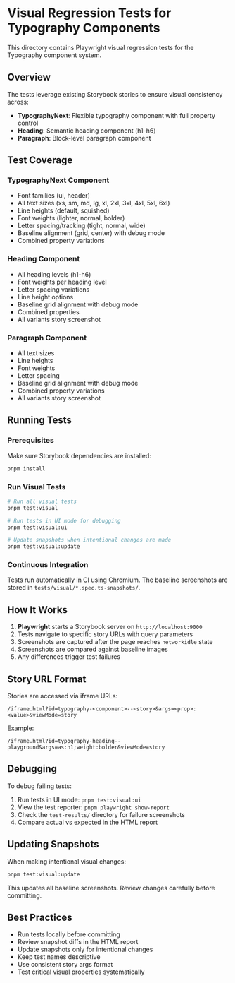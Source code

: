 # Visual Regression Tests for Typography Components

This directory contains Playwright visual regression tests for the Typography component system.

## Overview

The tests leverage existing Storybook stories to ensure visual consistency across:

* **TypographyNext**: Flexible typography component with full property control
* **Heading**: Semantic heading component (h1-h6)
* **Paragraph**: Block-level paragraph component

## Test Coverage

### TypographyNext Component
- Font families (ui, header)
- All text sizes (xs, sm, md, lg, xl, 2xl, 3xl, 4xl, 5xl, 6xl)
- Line heights (default, squished)
- Font weights (lighter, normal, bolder)
- Letter spacing/tracking (tight, normal, wide)
- Baseline alignment (grid, center) with debug mode
- Combined property variations

### Heading Component
- All heading levels (h1-h6)
- Font weights per heading level
- Letter spacing variations
- Line height options
- Baseline grid alignment with debug mode
- Combined properties
- All variants story screenshot

### Paragraph Component
- All text sizes
- Line heights
- Font weights
- Letter spacing
- Baseline grid alignment with debug mode
- Combined property variations
- All variants story screenshot

## Running Tests

### Prerequisites

Make sure Storybook dependencies are installed:

```bash
pnpm install
```

### Run Visual Tests

```bash
# Run all visual tests
pnpm test:visual

# Run tests in UI mode for debugging
pnpm test:visual:ui

# Update snapshots when intentional changes are made
pnpm test:visual:update
```

### Continuous Integration

Tests run automatically in CI using Chromium. The baseline screenshots are stored in `tests/visual/*.spec.ts-snapshots/`.

## How It Works

1. **Playwright** starts a Storybook server on `http://localhost:9000`
2. Tests navigate to specific story URLs with query parameters
3. Screenshots are captured after the page reaches `networkidle` state
4. Screenshots are compared against baseline images
5. Any differences trigger test failures

## Story URL Format

Stories are accessed via iframe URLs:
```
/iframe.html?id=typography-<component>--<story>&args=<prop>:<value>&viewMode=story
```

Example:
```
/iframe.html?id=typography-heading--playground&args=as:h1;weight:bolder&viewMode=story
```

## Debugging

To debug failing tests:

1. Run tests in UI mode: `pnpm test:visual:ui`
2. View the test reporter: `pnpm playwright show-report`
3. Check the `test-results/` directory for failure screenshots
4. Compare actual vs expected in the HTML report

## Updating Snapshots

When making intentional visual changes:

```bash
pnpm test:visual:update
```

This updates all baseline screenshots. Review changes carefully before committing.

## Best Practices

* Run tests locally before committing
* Review snapshot diffs in the HTML report
* Update snapshots only for intentional changes
* Keep test names descriptive
* Use consistent story args format
* Test critical visual properties systematically
